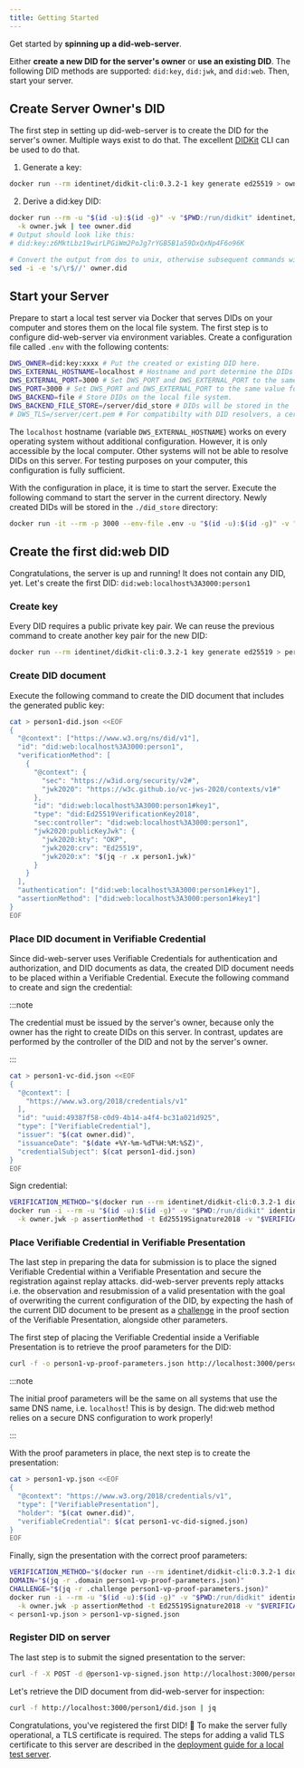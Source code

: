 ```yaml
---
title: Getting Started
---
```


Get started by **spinning up a did-web-server**.

Either **create a new DID for the server's owner** or **use an existing DID**. The following DID methods are supported:
`did:key`, `did:jwk`, and `did:web`. Then, start your server.

## Create Server Owner's DID

The first step in setting up did-web-server is to create the DID for the server's owner. Multiple ways exist to do that.
The excellent [DIDKit](https://www.spruceid.dev/didkit/didkit/installation) CLI can be used to do that.

1. Generate a key:

```bash title="owner.jwk"
docker run --rm identinet/didkit-cli:0.3.2-1 key generate ed25519 > owner.jwk
```

2. Derive a did:key DID:

```bash title="owner.did"
docker run --rm -u "$(id -u):$(id -g)" -v "$PWD:/run/didkit" identinet/didkit-cli:0.3.2-1 key to did \
  -k owner.jwk | tee owner.did
# Output should look like this:
# did:key:z6MktLbz19wirLPGiWm2PoJg7rYGB5B1a59DxQxNp4F6o96K

# Convert the output from dos to unix, otherwise subsequent commands will fail
sed -i -e 's/\r$//' owner.did
```

## Start your Server

Prepare to start a local test server via Docker that serves DIDs on your computer and stores them on the local file
system. The first step is to configure did-web-server via environment variables. Create a configuration file called
`.env` with the following contents:

```bash title=".env"
DWS_OWNER=did:key:xxxx # Put the created or existing DID here.
DWS_EXTERNAL_HOSTNAME=localhost # Hostname and port determine the DIDs that are managed by this server, e.g. did:web:id.localhost%3A3000:xyz.
DWS_EXTERNAL_PORT=3000 # Set DWS_PORT and DWS_EXTERNAL_PORT to the same value for this test.
DWS_PORT=3000 # Set DWS_PORT and DWS_EXTERNAL_PORT to the same value for this test.
DWS_BACKEND=file # Store DIDs on the local file system.
DWS_BACKEND_FILE_STORE=/server/did_store # DIDs will be stored in the `dids` folder below your current directory.
# DWS_TLS=/server/cert.pem # For compatibilty with DID resolvers, a certificate is required. It will be added later.
```

The `localhost` hostname (variable `DWS_EXTERNAL_HOSTNAME`) works on every operating system without additional
configuration. However, it is only accessible by the local computer. Other systems will not be able to resolve DIDs on
this server. For testing purposes on your computer, this configuration is fully sufficient.

With the configuration in place, it is time to start the server. Execute the following command to start the server in
the current directory. Newly created DIDs will be stored in the `./did_store` directory:

```bash
docker run -it --rm -p 3000 --env-file .env -u "$(id -u):$(id -g)" -v "$PWD:/run/dws" identinet/did-web-server
```

## Create the first did:web DID

Congratulations, the server is up and running! It does not contain any DID, yet. Let's create the first DID:
`did:web:localhost%3A3000:person1`

### Create key

Every DID requires a public private key pair. We can reuse the previous command to create another key pair for the new
DID:

```bash title="person1.jwk"
docker run --rm identinet/didkit-cli:0.3.2-1 key generate ed25519 > person1.jwk
```

### Create DID document

Execute the following command to create the DID document that includes the generated public key:

```bash title="person1-did.json"
cat > person1-did.json <<EOF
{
  "@context": ["https://www.w3.org/ns/did/v1"],
  "id": "did:web:localhost%3A3000:person1",
  "verificationMethod": [
    {
      "@context": {
        "sec": "https://w3id.org/security/v2#",
        "jwk2020": "https://w3c.github.io/vc-jws-2020/contexts/v1#"
      },
      "id": "did:web:localhost%3A3000:person1#key1",
      "type": "did:Ed25519VerificationKey2018",
      "sec:controller": "did:web:localhost%3A3000:person1",
      "jwk2020:publicKeyJwk": {
        "jwk2020:kty": "OKP",
        "jwk2020:crv": "Ed25519",
        "jwk2020:x": "$(jq -r .x person1.jwk)"
      }
    }
  ],
  "authentication": ["did:web:localhost%3A3000:person1#key1"],
  "assertionMethod": ["did:web:localhost%3A3000:person1#key1"]
}
EOF
```

### Place DID document in Verifiable Credential

Since did-web-server uses Verifiable Credentials for authentication and authorization, and DID documents as data, the
created DID document needs to be placed within a Verifiable Credential. Execute the following command to create and sign
the credential:

:::note

The credential must be issued by the server's owner, because only the owner has the right to create DIDs on this server.
In contrast, updates are performed by the controller of the DID and not by the server's owner.

:::

```bash title="person1-vc-did.json"
cat > person1-vc-did.json <<EOF
{
  "@context": [
    "https://www.w3.org/2018/credentials/v1"
  ],
  "id": "uuid:49387f58-c0d9-4b14-a4f4-bc31a021d925",
  "type": ["VerifiableCredential"],
  "issuer": "$(cat owner.did)",
  "issuanceDate": "$(date +%Y-%m-%dT%H:%M:%SZ)",
  "credentialSubject": $(cat person1-did.json)
}
EOF
```

Sign credential:

```bash title="person1-vc-did-signed.json"
VERIFICATION_METHOD="$(docker run --rm identinet/didkit-cli:0.3.2-1 did resolve "$(cat owner.did)" | jq -r '.assertionMethod.[0]')"
docker run -i --rm -u "$(id -u):$(id -g)" -v "$PWD:/run/didkit" identinet/didkit-cli:0.3.2-1 credential issue \
  -k owner.jwk -p assertionMethod -t Ed25519Signature2018 -v "$VERIFICATION_METHOD" < person1-vc-did.json > person1-vc-did-signed.json
```

### Place Verifiable Credential in Verifiable Presentation

The last step in preparing the data for submission is to place the signed Verifiable Credential within a Verifiable
Presentation and secure the registration against replay attacks. did-web-server prevents reply attacks i.e. the
observation and resubmission of a valid presentation with the goal of overwriting the current configuration of the DID,
by expecting the hash of the current DID document to be present as a
[challenge](https://www.w3.org/TR/vc-data-integrity/#proofs) in the proof section of the Verifiable Presentation,
alongside other parameters.

The first step of placing the Verifiable Credential inside a Verifiable Presentation is to retrieve the proof parameters
for the DID:

```bash title="person1-vp-proof-parameters.json"
curl -f -o person1-vp-proof-parameters.json http://localhost:3000/person1/did.json?proofParameters
```

:::note

The initial proof parameters will be the same on all systems that use the same DNS name, i.e. `localhost`! This is by
design. The did:web method relies on a secure DNS configuration to work properly!

:::

With the proof parameters in place, the next step is to create the presentation:

```bash title="person1-vp.json"
cat > person1-vp.json <<EOF
{
  "@context": "https://www.w3.org/2018/credentials/v1",
  "type": ["VerifiablePresentation"],
  "holder": "$(cat owner.did)",
  "verifiableCredential": $(cat person1-vc-did-signed.json)
}
EOF
```

Finally, sign the presentation with the correct proof parameters:

```bash title="person1-vp-did-signed.json"
VERIFICATION_METHOD="$(docker run --rm identinet/didkit-cli:0.3.2-1 did resolve "$(cat owner.did)" | jq -r '.assertionMethod.[0]')"
DOMAIN="$(jq -r .domain person1-vp-proof-parameters.json)"
CHALLENGE="$(jq -r .challenge person1-vp-proof-parameters.json)"
docker run -i --rm -u "$(id -u):$(id -g)" -v "$PWD:/run/didkit" identinet/didkit-cli:0.3.2-1 presentation issue \
  -k owner.jwk -p assertionMethod -t Ed25519Signature2018 -v "$VERIFICATION_METHOD" -d "$DOMAIN" -c "$CHALLENGE" \
< person1-vp.json > person1-vp-signed.json
```

### Register DID on server

The last step is to submit the signed presentation to the server:

```bash
curl -f -X POST -d @person1-vp-signed.json http://localhost:3000/person1/did.json
```

Let's retrieve the DID document from did-web-server for inspection:

```bash
curl -f http://localhost:3000/person1/did.json | jq
```

Congratulations, you've registered the first DID! 🎉 To make the server fully operational, a TLS certificate is
required. The steps for adding a valid TLS certificate to this server are described in the
[deployment guide for a local test server](/deployment/local-test-server).
